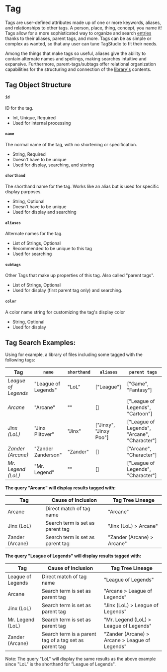 # Tag

Tags are user-defined attributes made up of one or more keywords, aliases, and relationships to other tags. A person, place, thing, concept, you name it! Tags allow for a more sophisticated way to organize and search [entries](/doc/Entry.md) thanks to their aliases, parent tags, and more.
Tags can be as simple or complex as wanted, so that any user can tune TagStudio to fit their needs.

Among the things that make tags so useful, aliases give the ability to contain alternate names and spellings, making searches intuitive and expansive. Furthermore, parent-tags/subtags offer relational organization capabilities for the structuring and connection of the [library's](/doc/Library.md) contents.

## Tag Object Structure

#### `id`
ID for the tag.
- Int, Unique, Required
- Used for internal processing
#### `name`
The normal name of the tag, with no shortening or specification.
- String, Required
- Doesn't have to be unique
- Used for display, searching, and storing
#### `shorthand`
The shorthand name for the tag. Works like an alias but is used for specific display purposes.
- String, Optional
- Doesn't have to be unique
- Used for display and searching
#### `aliases`
Alternate names for the tag.
- List of Strings, Optional
- Recommended to be unique to this tag
- Used for searching
#### `subtags`
Other Tags that make up properties of this tag. Also called "parent tags".
- List of Strings, Optional
- Used for display (first parent tag only) and searching.
#### `color`
A color name string for customizing the tag's display color
- String, Optional
- Used for display

## Tag Search Examples:

Using for example, a library of files including some tagged with the following tags:

| Tag                 | `name`              | `shorthand` | `aliases`              | `parent tags`                                |
| ------------------- | ------------------- | ----------- | ---------------------- | -------------------------------------------- |
| *League of Legends* | "League of Legends" | "LoL"       | ["League"]             | ["Game", "Fantasy"]                          |
| *Arcane*            | "Arcane"            | ""          | []                     | ["League of Legends", "Cartoon"]             |
| *Jinx (LoL)*        | "Jinx Piltover"     | "Jinx"      | ["Jinxy", "Jinxy Poo"] | ["League of Legends", "Arcane", "Character"] |
| *Zander (Arcane)*   | "Zander Zanderson"  | "Zander"    | []                     | ["Arcane", "Character"]                      |
| *Mr. Legend (LoL)*  | "Mr. Legend"        | ""          | []                     | ["League of Legends", "Character"]           |

**The query "Arcane" will display results tagged with:**

| Tag             | Cause of Inclusion               | Tag Tree Lineage           |
| --------------- | -------------------------------- | -------------------------- |
| Arcane          | Direct match of tag name         | "Arcane"                   |
| Jinx (LoL)      | Search term is set as parent tag | "Jinx (LoL) > Arcane"      |
| Zander (Arcane) | Search term is set as parent tag | "Zander (Arcane) > Arcane" |

**The query "League of Legends" will display results tagged with:**

| Tag               | Cause of Inclusion                                     | Tag Tree Lineage                               |
| ----------------- | ------------------------------------------------------ | ---------------------------------------------- |
| League of Legends | Direct match of tag name                               | "League of Legends"                            |
| Arcane            | Search term is set as parent tag                       | "Arcane > League of Legends"                   |
| Jinx (LoL)        | Search term is set as parent tag                       | "Jinx (LoL) > League of Legends"               |
| Mr. Legend (LoL)  | Search term is set as parent tag                       | "Mr. Legend (LoL) > League of Legends"         |
| Zander (Arcane)   | Search term is a parent tag of a tag set as parent tag | "Zander (Arcane) > Arcane > League of Legends" |

Note: The query "LoL" will display the same results as the above example since "LoL" is the shorthand for "League of Legends".
